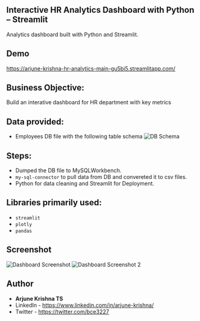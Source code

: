 ## Interactive HR Analytics Dashboard with Python – Streamlit
Analytics dashboard built with Python and Streamlit.

## Demo 
https://arjune-krishna-hr-analytics-main-gu5bi5.streamlitapp.com/

## Business Objective:
Build an interative dashboard for HR department with key metrics

## Data provided:
* Employees DB file with the following table schema
![DB Schema](https://i.ibb.co/k4NpHm4/Screenshot-4.png)

## Steps:
* Dumped the DB file to MySQLWorkbench.
* `my-sql-connector` to pull data from DB and convereted it to csv files.
* Python for data cleaning and Streamlit for Deployment.

## Libraries primarily used:
* `streamlit`
* `plotly`
* `pandas`

## Screenshot
![Dashboard Screenshot](https://i.ibb.co/j6HMrSs/Screenshot-2.png)
![Dashboard Screenshot 2](https://i.ibb.co/5609P5n/Screenshot-3.png)

## Author
- <b> Arjune Krishna TS </b>
- LinkedIn - https://www.linkedin.com/in/arjune-krishna/
- Twitter - https://twitter.com/bce3227
